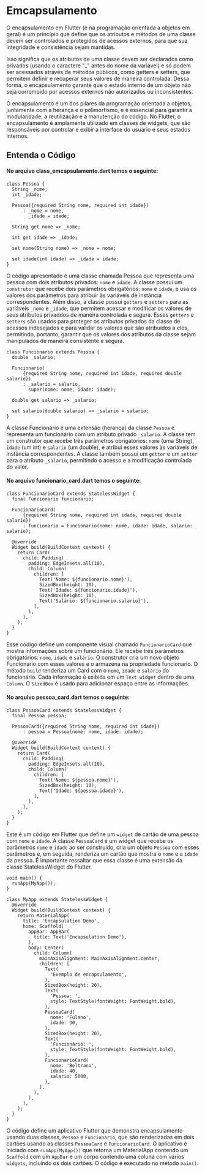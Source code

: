 # Emcapsulamento

O encapsulamento em Flutter (e na programação orientada a objetos em geral) é um princípio que 
define que os atributos e métodos de uma classe devem ser controlados e protegidos de acessos 
externos, para que sua integridade e consistência sejam mantidas.

Isso significa que os atributos de uma classe devem ser declarados como privados (usando o 
caractere "_" antes do nome da variável) e só podem ser acessados através de métodos públicos, como 
getters e setters, que permitem definir e recuperar seus valores de maneira controlada. Dessa forma, 
o encapsulamento garante que o estado interno de um objeto não seja corrompido por acessos externos 
não autorizados ou inconsistentes.

O encapsulamento é um dos pilares da programação orientada a objetos, juntamente com a herança e 
o polimorfismo, e é essencial para garantir a modularidade, a reutilização e a manutenção do código. 
No Flutter, o encapsulamento é amplamente utilizado em classes de widgets, que são responsáveis por 
controlar e exibir a interface do usuário e seus estados internos.

## Entenda o Código

#### No arquivo class_emcapsulamento.dart temos o seguinte:

```flutter
class Pessoa {
  String _nome;
  int _idade;

  Pessoa({required String nome, required int idade})
      : _nome = nome,
        _idade = idade;

  String get nome => _nome;

  int get idade => _idade;

  set nome(String nome) => _nome = nome;

  set idade(int idade) => _idade = idade;
}
```

O código apresentado é uma classe chamada Pessoa que representa uma pessoa com dois atributos 
privados: `nome` e `idade`. A classe possui um `construtor` que recebe dois parâmetros obrigatórios: 
`nome` e `idade`, e usa os valores dos parâmetros para atribuir às variáveis de instância 
correspondentes. 
Além disso, a classe possui `getters` e `setters` para as variáveis `_nome` e `_idade`, que 
permitem acessar e modificar os valores de seus atributos privaddos de maneira controlada e segura. 
Esses `getters` e `setters` são usados para proteger os atributos privados da classe de acessos 
indesejados e para validar os valores que são atribuídos a eles, permitindo, portanto, garantir 
que os valores dos atributos da classe sejam manipulados de maneira consistente e segura.

```flutter
class Funcionario extends Pessoa {
  double _salario;

  Funcionario(
      {required String nome, required int idade, required double salario})
      : _salario = salario,
        super(nome: nome, idade: idade);

  double get salario => _salario;

  set salario(double salario) => _salario = salario;
}
```

A classe Funcionario é uma extensão (herança) da classe `Pessoa` e representa um funcionário com um
atributo privado `_salario`. A classe tem um construtor que recebe três parâmetros obrigatórios: 
`nome` (uma String), `idade` (um int) e `salario` (um double), e atribui esses valores às variáveis 
de instância correspondentes. A classe também possui um `getter` e um `setter` para o atributo 
`_salario`, permitindo o acesso e a modificação controlada do valor.

#### No arquivo funcionario_card.dart temos o seguinte:

```flutter
class FuncionarioCard extends StatelessWidget {
  final Funcionario funcionario;

  FuncionarioCard(
      {required String nome, required int idade, required double salario})
      : funcionario = Funcionario(nome: nome, idade: idade, salario: salario);

  @override
  Widget build(BuildContext context) {
    return Card(
      child: Padding(
        padding: EdgeInsets.all(10),
        child: Column(
          children: [
            Text('Nome: ${funcionario.nome}'),
            SizedBox(height: 10),
            Text('Idade: ${funcionario.idade}'),
            SizedBox(height: 10),
            Text('Salário: ${funcionario.salario}'),
          ],
        ),
      ),
    );
  }
}
```

Esse código define um componente visual chamado `FuncionarioCard` que mostra informações sobre um 
funcionário. Ele recebe três parâmetros obrigatórios: `nome`, `idade` e `salário`. O construtor 
cria um novo objeto Funcionario com esses valores e o armazena na propriedade funcionario. 
O método `build` renderiza um Card com o `nome`, `idade` e `salário` do funcionário. 
Cada informação é exibida em um `Text widget` dentro de uma `Column`. O `SizedBox` é usado para 
adicionar espaço entre as informações.

#### No arquivo pessoa_card.dart temos o seguinte:

```flutter
class PessoaCard extends StatelessWidget {
  final Pessoa pessoa;

  PessoaCard({required String nome, required int idade})
      : pessoa = Pessoa(nome: nome, idade: idade);

  @override
  Widget build(BuildContext context) {
    return Card(
      child: Padding(
        padding: EdgeInsets.all(10),
        child: Column(
          children: [
            Text('Nome: ${pessoa.nome}'),
            SizedBox(height: 10),
            Text('Idade: ${pessoa.idade}'),
          ],
        ),
      ),
    );
  }
}
```

Este é um código em Flutter que define um `widget` de cartão de uma pessoa com `nome` e `idade`. 
A classe `PessoaCard` é um widget que recebe os parâmetros `nome` e `idade` ao ser construído, 
cria um objeto `Pessoa` com esses parâmetros e, em seguida, renderiza um cartão que mostra o `nome` 
e a `idade` da pessoa. É importante ressaltar que essa classe é uma extensão da classe 
StatelessWidget do Flutter.

```flutter
void main() {
  runApp(MyApp());
}

class MyApp extends StatelessWidget {
  @override
  Widget build(BuildContext context) {
    return MaterialApp(
      title: 'Encapsulation Demo',
      home: Scaffold(
        appBar: AppBar(
          title: Text('Encapsulation Demo'),
        ),
        body: Center(
          child: Column(
            mainAxisAlignment: MainAxisAlignment.center,
            children: [
              Text(
                'Exemplo de encapsulamento',
              ),
              SizedBox(height: 20),
              Text(
                'Pessoa: ',
                style: TextStyle(fontWeight: FontWeight.bold),
              ),
              PessoaCard(
                nome: 'Fulano',
                idade: 30,
              ),
              SizedBox(height: 20),
              Text(
                'Funcionário: ',
                style: TextStyle(fontWeight: FontWeight.bold),
              ),
              FuncionarioCard(
                nome: 'Beltrano',
                idade: 40,
                salario: 5000,
              ),
            ],
          ),
        ),
      ),
    );
  }
}
```

O código define um aplicativo Flutter que demonstra encapsulamento usando duas classes, 
`Pessoa` e `Funcionario`, que são renderizadas em dois cartões usando as classes `PessoaCard` e 
`FuncionarioCard`. O aplicativo é iniciado com `runApp(MyApp())` que retorna um MaterialApp 
contendo um `Scaffold` com um `AppBar` e um corpo contendo uma coluna com vários `widgets`, 
incluindo os dois cartões. O código é executado no método `main()`.